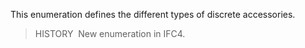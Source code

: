 ﻿This enumeration defines the different types of discrete accessories.

> HISTORY&nbsp; New enumeration in IFC4.